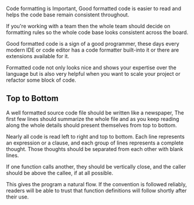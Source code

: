 Code formatting is Important, Good formatted code is easier to read and helps the code base remain consistent throughout. 

If you're working with a team then the whole team should decide on formatting rules so the whole code base looks consistent across the board.

Good formatted code is a sign of a good programmer, these days every modern IDE or code editor has a code formatter built-into it or there are extensions available for it.

Formatted code not only looks nice and shows your expertise over the language but is also very helpful when you want to scale your project or refactor some block of code.

## Top to Bottom

A well formatted source code file should be written like a newspaper, The first few lines should summarize the whole file and as you keep reading along the whole details should present themselves from top to bottom.

Nearly all code is read left to right and top to bottom. Each line represents an expression or a clause, and each group of lines represents a complete thought. Those thoughts should be separated from each other with blank lines.

If one function calls another, they should be vertically close, and the caller should be above the callee, if at all possible. 

This gives the program a natural flow. If the convention is followed reliably, readers will be able to trust that function definitions will follow shortly after their use.